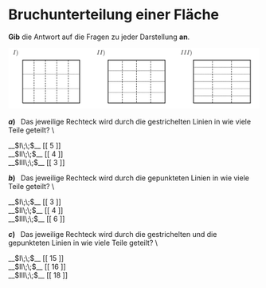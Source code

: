 <!--
version:  0.0.1

language: de

@style
input {
    text-align: center;
}

.flex-container {
    display: flex;
    flex-wrap: wrap;
    align-items: stretch;
    gap: 20px;
}

.flex-child {
    flex: 1;
    min-width: 350px;
    margin-right: 20px;
}

@media (max-width: 400px) {
    .flex-child {
        flex: 100%;
        margin-right: 0;
    }
}
@end

formula: \carry   \textcolor{red}{\scriptsize #1}
formula: \digit   \rlap{\carry{#1}}\phantom{#2}#2
formula: \permil  \text{‰}


import: https://raw.githubusercontent.com/LiaTemplates/Tikz-Jax/main/README.md

script: https://cdn.jsdelivr.net/gh/LiaTemplates/Tikz-Jax@main/dist/index.js

import: https://raw.githubusercontent.com/liaTemplates/algebrite/master/README.md

import: https://raw.githubusercontent.com/LiaTemplates/GGBScript/refs/heads/main/README.md


tags: Bruchrechnung, Zahlenverständnis, sehr leicht, sehr niedrig, Angeben

comment: Eine Fläche wurde in Bruchanteile unterteilt. Beantworte die Fragen dazu.

author: Martin Lommatzsch

-->




# Bruchunterteilung einer Fläche


**Gib** die Antwort auf die Fragen zu jeder Darstellung **an**.


<center>

<!-- style="width:750px" -->
![](https://raw.githubusercontent.com/MINT-the-GAP/Aufgabensammlung/refs/heads/main/Repetitorium/Kap2/bruch99.png)

</center>


__$a)\;\;$__ Das jeweilige Rechteck wird durch die gestrichelten Linien in wie viele Teile geteilt?  \

<section class="flex-container">
<div class="flex-child">
<!-- data-solution-button="5"-->
__$I\;\;$__ [[  5  ]]
</div>
<div class="flex-child">
<!-- data-solution-button="5"-->
__$II\;\;$__ [[  4  ]]
</div>
<div class="flex-child">
<!-- data-solution-button="5"-->
__$III\;\;$__ [[  3  ]]
</div>
</section>

__$b)\;\;$__ Das jeweilige Rechteck wird durch die gepunkteten Linien in wie viele Teile geteilt?  \

<section class="flex-container">
<div class="flex-child">
<!-- data-solution-button="5"-->
__$I\;\;$__ [[  3  ]]
</div>
<div class="flex-child">
<!-- data-solution-button="5"-->
__$II\;\;$__ [[  4  ]]
</div>
<div class="flex-child">
<!-- data-solution-button="5"-->
__$III\;\;$__ [[  6  ]]
</div>
</section>

__$c)\;\;$__ Das jeweilige Rechteck wird durch die gestrichelten und die gepunkteten Linien in wie viele Teile geteilt?  \

<section class="flex-container">
<div class="flex-child">
<!-- data-solution-button="5"-->
__$I\;\;$__ [[  15  ]]
</div>
<div class="flex-child">
<!-- data-solution-button="5"-->
__$II\;\;$__ [[  16  ]]
</div>
<div class="flex-child">
<!-- data-solution-button="5"-->
__$III\;\;$__ [[  18  ]]
</div>
</section>

